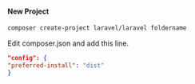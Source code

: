 #### New Project
```sh
composer create-project laravel/laravel foldername
```

Edit composer.json and add this line.

```json
"config": {
"preferred-install": "dist"
}
```
